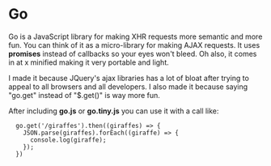 # Go
Go is a JavaScript library for making XHR requests more semantic and more fun. You can think of it as a micro-library for making AJAX requests. It uses **promises** instead of callbacks so your eyes won't bleed. Oh also, it comes in at x minified making it very portable and light.

I made it because JQuery's ajax libraries has a lot of bloat after trying to appeal to all browsers and all developers. I also made it because saying "go.get" instead of "$.get()" is way more fun.

After including **go.js** or **go.tiny.js** you can use it with a call like:

```
  go.get('/giraffes').then((giraffes) => {
    JSON.parse(giraffes).forEach((giraffe) => {
      console.log(giraffe);
    });
  })
```
